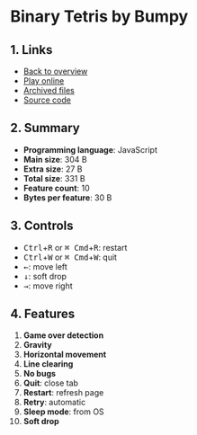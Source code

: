 # Binary Tetris by Bumpy

## 1. Links

- [Back to overview](../README.md)
- [Play online](https://nineteendo.github.io/tetris4karchive/binary-tetris/archive)
- [Archived files](https://github.com/nineteendo/tetris4karchive/tree/main/binary-tetris/archive)
- [Source code](https://codegolf.stackexchange.com/a/121622/120787)

## 2. Summary

- **Programming language**: JavaScript
- **Main size**: 304 B
- **Extra size**: 27 B
- **Total size**: 331 B
- **Feature count**: 10
- **Bytes per feature**: 30 B

## 3. Controls

- <kbd>Ctrl</kbd>+<kbd>R</kbd> or <kbd>⌘ Cmd</kbd>+<kbd>R</kbd>: restart
- <kbd>Ctrl</kbd>+<kbd>W</kbd> or <kbd>⌘ Cmd</kbd>+<kbd>W</kbd>: quit
- <kbd>←</kbd>: move left
- <kbd>↓</kbd>: soft drop
- <kbd>→</kbd>: move right

## 4. Features

1. **Game over detection**
2. **Gravity**
3. **Horizontal movement**
4. **Line clearing**
5. **No bugs**
6. **Quit**: close tab
7. **Restart**: refresh page
8. **Retry**: automatic
9. **Sleep mode**: from OS
10. **Soft drop**